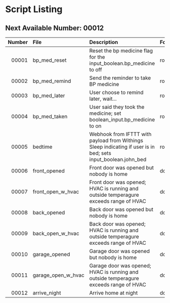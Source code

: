 # Script Listing

## Next Available Number: 00012

| Number | File | Description | Folder |
|-------:|:-----|:------------|:-------|
| 00001 | bp_med_reset | Reset the bp medicine flag for the input_boolean.bp_medicine to off | routines/bp_medicine |
| 00002 | bp_med_remind | Send the reminder to take BP medicine | routines/bp_medicine |
| 00003 | bp_med_later | User choose to remind later, wait... | routines/bp_medicine |
| 00004 | bp_med_taken | User said they took the medicine; set boolean_input.bp_medicine to on | routintes/bp_medicine |
| 00005 | bedtime | Webhook from IFTTT with payload from Withings Sleep indicating if user is in bed; sets input_boolean.john_bed | routines/john_bed |
| 00006 | front_opened | Front door was opened but nobody is home | doors |
| 00007 | front_open_w_hvac | Front door was opened; HVAC is running and outside temperagure exceeds range of HVAC | doors |
| 00008 | back_opened | Back door was opened but nobody is home | doors |
| 00009 | back_open_w_hvac | Back door was opened; HVAC is running and outside temperagure exceeds range of HVAC | doors |
| 00010 | garage_opened | Garage door was opened but nobody is home | doors |
| 00011 | garage_open_w_hvac | Garage door was opened; HVAC is running and outside temperagure exceeds range of HVAC | doors |
| 00012 | arrive_night | Arrive home at night | doors |
